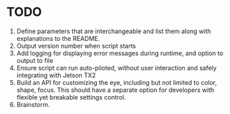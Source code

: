 TODO
=======
1. Define parameters that are interchangeable and list them along with explanations to the README.
1. Output version number when script starts
1. Add logging for displaying error messages during runtime, and option to output to file
1. Ensure script can run auto-piloted, without user interaction and safely integrating with Jetson TX2
1. Build an API for customizing the eye, including but not limited to color, shape, focus. This should have a separate option for developers with flexible yet breakable settings control.
1. Brainstorm.